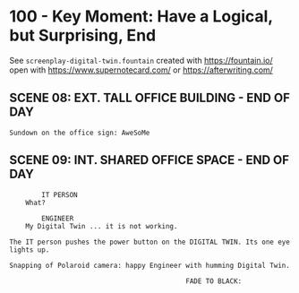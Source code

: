 # 100 - Key Moment: Have a Logical, but Surprising, End

See ```screenplay-digital-twin.fountain``` created with https://fountain.io/ open with https://www.supernotecard.com/ or https://afterwriting.com/

## SCENE 08: EXT. TALL OFFICE BUILDING - END OF DAY

```
Sundown on the office sign: AweSoMe
```

## SCENE 09: INT. SHARED OFFICE SPACE - END OF DAY

```
        IT PERSON
    What?

        ENGINEER
    My Digital Twin ... it is not working.

The IT person pushes the power button on the DIGITAL TWIN. Its one eye lights up.

Snapping of Polaroid camera: happy Engineer with humming Digital Twin.

                                            FADE TO BLACK:
```